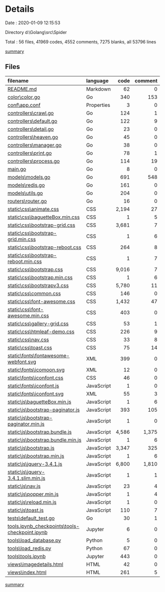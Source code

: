 # Details

Date : 2020-01-09 12:15:53

Directory d:\Golang\src\Spider

Total : 56 files,  41969 codes, 4552 comments, 7275 blanks, all 53796 lines

[summary](results.md)

## Files
| filename | language | code | comment | blank | total |
| :--- | :--- | ---: | ---: | ---: | ---: |
| [README.md](file:///d%3A/Golang/src/Spider/README.md) | Markdown | 62 | 0 | 26 | 88 |
| [color\color.go](file:///d%3A/Golang/src/Spider/color/color.go) | Go | 340 | 153 | 110 | 603 |
| [conf\app.conf](file:///d%3A/Golang/src/Spider/conf/app.conf) | Properties | 3 | 0 | 1 | 4 |
| [controllers\crawl.go](file:///d%3A/Golang/src/Spider/controllers/crawl.go) | Go | 124 | 1 | 19 | 144 |
| [controllers\default.go](file:///d%3A/Golang/src/Spider/controllers/default.go) | Go | 122 | 9 | 14 | 145 |
| [controllers\detail.go](file:///d%3A/Golang/src/Spider/controllers/detail.go) | Go | 23 | 0 | 5 | 28 |
| [controllers\heaven.go](file:///d%3A/Golang/src/Spider/controllers/heaven.go) | Go | 45 | 0 | 7 | 52 |
| [controllers\manager.go](file:///d%3A/Golang/src/Spider/controllers/manager.go) | Go | 38 | 0 | 7 | 45 |
| [controllers\print.go](file:///d%3A/Golang/src/Spider/controllers/print.go) | Go | 78 | 1 | 13 | 92 |
| [controllers\process.go](file:///d%3A/Golang/src/Spider/controllers/process.go) | Go | 114 | 19 | 16 | 149 |
| [main.go](file:///d%3A/Golang/src/Spider/main.go) | Go | 8 | 0 | 4 | 12 |
| [models\models.go](file:///d%3A/Golang/src/Spider/models/models.go) | Go | 691 | 548 | 77 | 1,316 |
| [models\redis.go](file:///d%3A/Golang/src/Spider/models/redis.go) | Go | 161 | 0 | 27 | 188 |
| [models\utils.go](file:///d%3A/Golang/src/Spider/models/utils.go) | Go | 204 | 0 | 37 | 241 |
| [routers\router.go](file:///d%3A/Golang/src/Spider/routers/router.go) | Go | 16 | 0 | 3 | 19 |
| [static\css\animate.css](file:///d%3A/Golang/src/Spider/static/css/animate.css) | CSS | 2,194 | 27 | 21 | 2,242 |
| [static\css\baguetteBox.min.css](file:///d%3A/Golang/src/Spider/static/css/baguetteBox.min.css) | CSS | 1 | 5 | 0 | 6 |
| [static\css\bootstrap-grid.css](file:///d%3A/Golang/src/Spider/static/css/bootstrap-grid.css) | CSS | 3,681 | 7 | 211 | 3,899 |
| [static\css\bootstrap-grid.min.css](file:///d%3A/Golang/src/Spider/static/css/bootstrap-grid.min.css) | CSS | 1 | 6 | 0 | 7 |
| [static\css\bootstrap-reboot.css](file:///d%3A/Golang/src/Spider/static/css/bootstrap-reboot.css) | CSS | 264 | 8 | 55 | 327 |
| [static\css\bootstrap-reboot.min.css](file:///d%3A/Golang/src/Spider/static/css/bootstrap-reboot.min.css) | CSS | 1 | 7 | 0 | 8 |
| [static\css\bootstrap.css](file:///d%3A/Golang/src/Spider/static/css/bootstrap.css) | CSS | 9,016 | 7 | 1,201 | 10,224 |
| [static\css\bootstrap.min.css](file:///d%3A/Golang/src/Spider/static/css/bootstrap.min.css) | CSS | 1 | 6 | 0 | 7 |
| [static\css\bootstrapv3.css](file:///d%3A/Golang/src/Spider/static/css/bootstrapv3.css) | CSS | 5,780 | 11 | 1,014 | 6,805 |
| [static\css\common.css](file:///d%3A/Golang/src/Spider/static/css/common.css) | CSS | 146 | 0 | 15 | 161 |
| [static\css\font-awesome.css](file:///d%3A/Golang/src/Spider/static/css/font-awesome.css) | CSS | 1,432 | 47 | 1 | 1,480 |
| [static\css\font-awesome.min.css](file:///d%3A/Golang/src/Spider/static/css/font-awesome.min.css) | CSS | 403 | 0 | 1 | 404 |
| [static\css\gallery-grid.css](file:///d%3A/Golang/src/Spider/static/css/gallery-grid.css) | CSS | 53 | 1 | 12 | 66 |
| [static\css\htmleaf-demo.css](file:///d%3A/Golang/src/Spider/static/css/htmleaf-demo.css) | CSS | 226 | 9 | 20 | 255 |
| [static\css\nav.css](file:///d%3A/Golang/src/Spider/static/css/nav.css) | CSS | 33 | 8 | 8 | 49 |
| [static\css\toast.css](file:///d%3A/Golang/src/Spider/static/css/toast.css) | CSS | 75 | 14 | 9 | 98 |
| [static\fonts\fontawesome-webfont.svg](file:///d%3A/Golang/src/Spider/static/fonts/fontawesome-webfont.svg) | XML | 399 | 0 | 0 | 399 |
| [static\fonts\icomoon.svg](file:///d%3A/Golang/src/Spider/static/fonts/icomoon.svg) | XML | 12 | 0 | 0 | 12 |
| [static\fonts\iconfont.css](file:///d%3A/Golang/src/Spider/static/fonts/iconfont.css) | CSS | 46 | 0 | 36 | 82 |
| [static\fonts\iconfont.js](file:///d%3A/Golang/src/Spider/static/fonts/iconfont.js) | JavaScript | 1 | 0 | 0 | 1 |
| [static\fonts\iconfont.svg](file:///d%3A/Golang/src/Spider/static/fonts/iconfont.svg) | XML | 55 | 3 | 72 | 130 |
| [static\js\baguetteBox.min.js](file:///d%3A/Golang/src/Spider/static/js/baguetteBox.min.js) | JavaScript | 1 | 6 | 0 | 7 |
| [static\js\bootstrap-paginator.js](file:///d%3A/Golang/src/Spider/static/js/bootstrap-paginator.js) | JavaScript | 393 | 105 | 160 | 658 |
| [static\js\bootstrap-paginator.min.js](file:///d%3A/Golang/src/Spider/static/js/bootstrap-paginator.min.js) | JavaScript | 1 | 0 | 0 | 1 |
| [static\js\bootstrap.bundle.js](file:///d%3A/Golang/src/Spider/static/js/bootstrap.bundle.js) | JavaScript | 4,586 | 1,375 | 1,174 | 7,135 |
| [static\js\bootstrap.bundle.min.js](file:///d%3A/Golang/src/Spider/static/js/bootstrap.bundle.min.js) | JavaScript | 1 | 6 | 0 | 7 |
| [static\js\bootstrap.js](file:///d%3A/Golang/src/Spider/static/js/bootstrap.js) | JavaScript | 3,347 | 325 | 850 | 4,522 |
| [static\js\bootstrap.min.js](file:///d%3A/Golang/src/Spider/static/js/bootstrap.min.js) | JavaScript | 1 | 6 | 0 | 7 |
| [static\js\jquery-3.4.1.js](file:///d%3A/Golang/src/Spider/static/js/jquery-3.4.1.js) | JavaScript | 6,800 | 1,810 | 1,988 | 10,598 |
| [static\js\jquery-3.4.1.slim.min.js](file:///d%3A/Golang/src/Spider/static/js/jquery-3.4.1.slim.min.js) | JavaScript | 1 | 1 | 0 | 2 |
| [static\js\nav.js](file:///d%3A/Golang/src/Spider/static/js/nav.js) | JavaScript | 23 | 4 | 0 | 27 |
| [static\js\popper.min.js](file:///d%3A/Golang/src/Spider/static/js/popper.min.js) | JavaScript | 1 | 4 | 0 | 5 |
| [static\js\reload.min.js](file:///d%3A/Golang/src/Spider/static/js/reload.min.js) | JavaScript | 1 | 0 | 1 | 2 |
| [static\js\toast.js](file:///d%3A/Golang/src/Spider/static/js/toast.js) | JavaScript | 110 | 7 | 14 | 131 |
| [tests\default_test.go](file:///d%3A/Golang/src/Spider/tests/default_test.go) | Go | 30 | 1 | 9 | 40 |
| [tools\.ipynb_checkpoints\tools-checkpoint.ipynb](file:///d%3A/Golang/src/Spider/tools/.ipynb_checkpoints/tools-checkpoint.ipynb) | Jupyter | 6 | 0 | 1 | 7 |
| [tools\load_database.py](file:///d%3A/Golang/src/Spider/tools/load_database.py) | Python | 5 | 0 | 2 | 7 |
| [tools\load_redis.py](file:///d%3A/Golang/src/Spider/tools/load_redis.py) | Python | 67 | 0 | 18 | 85 |
| [tools\tools.ipynb](file:///d%3A/Golang/src/Spider/tools/tools.ipynb) | Jupyter | 443 | 0 | 1 | 444 |
| [views\imagedetails.html](file:///d%3A/Golang/src/Spider/views/imagedetails.html) | HTML | 42 | 0 | 9 | 51 |
| [views\index.html](file:///d%3A/Golang/src/Spider/views/index.html) | HTML | 261 | 5 | 6 | 272 |

[summary](results.md)